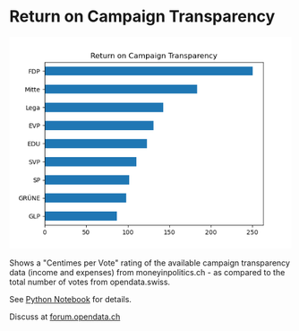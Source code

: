 # Return on Campaign Transparency

![](chart.png)

Shows a "Centimes per Vote" rating of the available campaign transparency data (income and expenses) from moneyinpolitics.ch - as compared to the total number of votes from opendata.swiss.

See [Python Notebook](ReturnOnElections.ipynb) for details.

Discuss at [forum.opendata.ch](https://forum.opendata.ch/t/swiss-elections-2023-moneyinpolitics/922)
